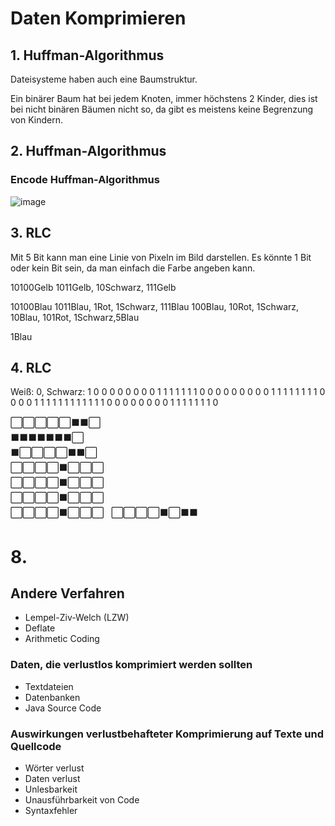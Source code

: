 # Daten Komprimieren 

## 1. Huffman-Algorithmus

Dateisysteme haben auch eine Baumstruktur.

Ein binärer Baum hat bei jedem Knoten, immer höchstens 2 Kinder, dies ist bei nicht binären Bäumen nicht so, da gibt es meistens keine Begrenzung von Kindern.

## 2. Huffman-Algorithmus

### Encode Huffman-Algorithmus
![image](https://github.com/Ilija44/m114/assets/113606362/9f7ffb68-5506-41c4-b6aa-e77e8d952d67)

## 3. RLC
Mit 5 Bit kann man eine Linie von Pixeln im Bild darstellen. Es könnte 1 Bit oder kein Bit sein, da man einfach die Farbe angeben kann.

10100Gelb 1011Gelb, 10Schwarz, 111Gelb

10100Blau 1011Blau, 1Rot, 1Schwarz, 111Blau 100Blau, 10Rot, 1Schwarz, 10Blau, 101Rot, 1Schwarz,5Blau

1Blau

## 4. RLC
Weiß: 0, Schwarz: 1
0 0 0 0 0 0 0 0
1 1 1 1 1 1 1 0
0 0 0 0 0 0 0 0
1 1 1 1 1 1 1 1
0 0 0 0 1 1 1 1
1 1 1 1 1 1 1 1
0 0 0 0 0 0 0 0
1 1 1 1 1 1 1 0

⬜⬜⬜⬜⬜⬛⬛⬜  
⬛⬛⬛⬛⬛⬛⬛⬜  
⬛⬜⬜⬜⬜⬛⬛⬜  
⬜⬜⬜⬜⬛⬜⬜⬜  
⬜⬜⬜⬜⬛⬜⬜⬜  
⬜⬜⬜⬜⬛⬜⬜⬜  
⬜⬜⬜⬜⬛⬜⬜⬜  
⬜⬜⬜⬜⬛⬜⬛⬛

# 8.
## Andere Verfahren
 - Lempel-Ziv-Welch (LZW)
 - Deflate
 - Arithmetic Coding

### Daten, die verlustlos komprimiert werden sollten
- Textdateien
- Datenbanken
- Java Source Code

### Auswirkungen verlustbehafteter Komprimierung auf Texte und Quellcode
- Wörter verlust
- Daten verlust
- Unlesbarkeit
- Unausführbarkeit von Code
- Syntaxfehler
